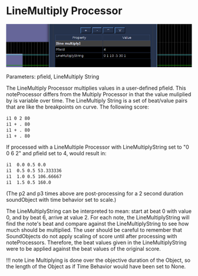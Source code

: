 # LineMultiply Processor

![Line Mult](../../../images/LineMultiply.png)

Parameters: pfield, LineMultiply String

The LineMultiply Processor multiplies values in a user-defined pfield.
This noteProcessor differs from the Multiply Processor in that the value
muliplied by is variable over time. The LineMultiply String is a set of
beat/value pairs that are like the breakpoints on curve. The following
score:

```csound-sco 
i1 0 2 80
i1 + . 80
i1 + . 80
i1 + . 80
```

If processed with a LineMultiple Processor with LineMultiplyString set
to "0 0 6 2" and pfield set to 4, would result in:


```csound-sco 
i1  0.0 0.5 0.0
i1  0.5 0.5 53.333336
i1  1.0 0.5 106.66667
i1  1.5 0.5 160.0
```

(The p2 and p3 times above are post-processing for a 2 second duration
soundObject with time behavior set to scale.)

The LineMultiplyString can be interpreted to mean: start at beat 0 with
value 0, and by beat 6, arrive at value 2. For each note, the
LineMultiplyString will find the note's beat and compare against the
LineMultiplyString to see how much should be multiplied. The user should
be careful to remember that SoundObjects do not apply scaling of score
until after processing with noteProcessors. Therefore, the beat values
given in the LineMultiplyString were to be applied against the beat
values of the original score.

!!! note
Line Multiplying is done over the objective duration of the Object, so 
the length of the Object as if Time Behavior would have been set to None.

